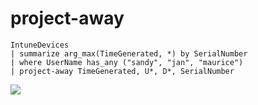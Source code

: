 # project-away



```
IntuneDevices
| summarize arg_max(TimeGenerated, *) by SerialNumber
| where UserName has_any ("sandy", "jan", "maurice")
| project-away TimeGenerated, U*, D*, SerialNumber
```

![](<../../../.gitbook/assets/image (25) (1).png>)
